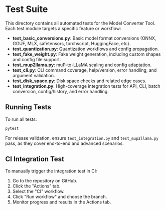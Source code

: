 # Test Suite

This directory contains all automated tests for the Model Converter Tool. Each test module targets a specific feature or workflow:

- **test_basic_conversions.py**: Basic model format conversions (ONNX, GGUF, MLX, safetensors, torchscript, HuggingFace, etc).
- **test_quantization.py**: Quantization workflows and config propagation.
- **test_fake_weight.py**: Fake weight generation, including custom shapes and config file support.
- **test_mup2llama.py**: muP-to-LLaMA scaling and config adaptation.
- **test_cli.py**: CLI command coverage, help/version, error handling, and argument validation.
- **test_disk_space.py**: Disk space checks and related edge cases.
- **test_integration.py**: High-coverage integration tests for API, CLI, batch conversion, config/history, and error handling.

## Running Tests

To run all tests:
```bash
pytest
```

For release validation, ensure `test_integration.py` and `test_mup2llama.py` pass, as they cover end-to-end and advanced scenarios.

## CI Integration Test

To manually trigger the integration test in CI:
1. Go to the repository on GitHub.
2. Click the "Actions" tab.
3. Select the "CI" workflow.
4. Click "Run workflow" and choose the branch.
5. Monitor progress and results in the Actions tab. 